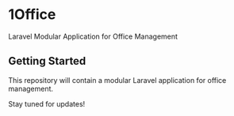 # 1Office

Laravel Modular Application for Office Management

## Getting Started

This repository will contain a modular Laravel application for office management.

Stay tuned for updates!
